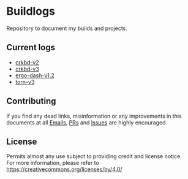 # Buildlogs
Repository to document my builds and projects.

## Current logs
- [crkbd-v2](crkbd-v2.md)
- [crkbd-v3](crkbd-v3.md)
- [ergo-dash-v1.2](ergo-dash-v1.2.md)
- [torn-v3](torn-v3.md)

## Contributing
If you find any dead links, misinformation or any improvements in this documents at all [Emails](https://github.com/rafaeldelboni), [PRs](https://github.com/rafaeldelboni/buildlogs/pulls) and [Issues](https://github.com/rafaeldelboni/buildlogs/issues) are highly encouraged.

## License

Permits almost any use subject to providing credit and license notice.  
For more information, please refer to https://creativecommons.org/licenses/by/4.0/
